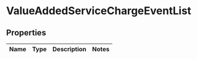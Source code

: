 # ValueAddedServiceChargeEventList

## Properties
Name | Type | Description | Notes
------------ | ------------- | ------------- | -------------
